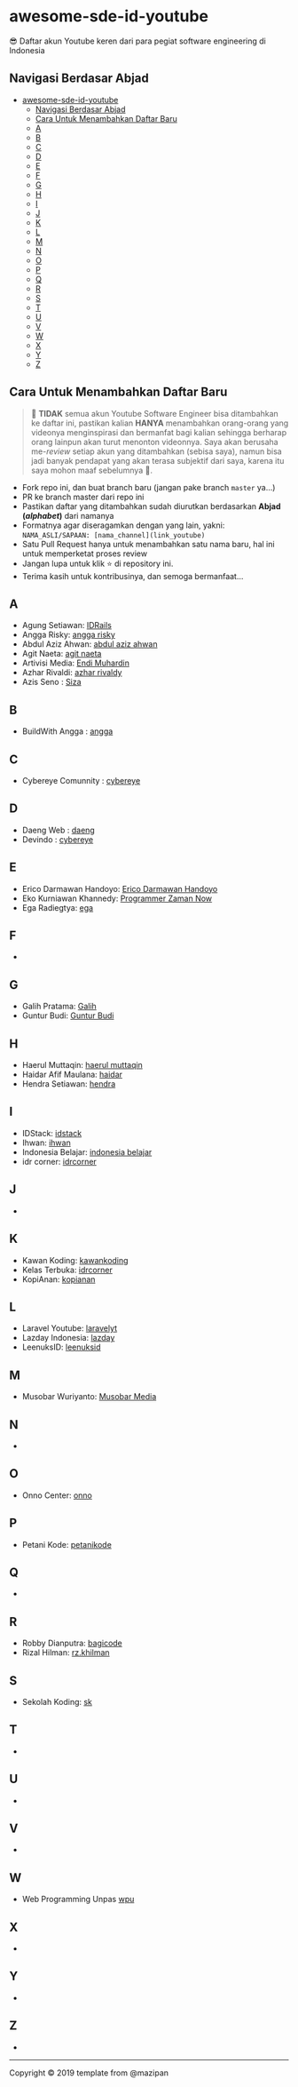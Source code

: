 # awesome-sde-id-youtube

😎 Daftar akun Youtube keren dari para pegiat software engineering di Indonesia

## Navigasi Berdasar Abjad

- [awesome-sde-id-youtube](#awesome-sde-id-youtube)
  - [Navigasi Berdasar Abjad](#navigasi-berdasar-abjad)
  - [Cara Untuk Menambahkan Daftar Baru](#cara-untuk-menambahkan-daftar-baru)
  - [A](#a)
  - [B](#b)
  - [C](#c)
  - [D](#d)
  - [E](#e)
  - [F](#f)
  - [G](#g)
  - [H](#h)
  - [I](#i)
  - [J](#j)
  - [K](#k)
  - [L](#l)
  - [M](#m)
  - [N](#n)
  - [O](#o)
  - [P](#p)
  - [Q](#q)
  - [R](#r)
  - [S](#s)
  - [T](#t)
  - [U](#u)
  - [V](#v)
  - [W](#w)
  - [X](#x)
  - [Y](#y)
  - [Z](#z)

## Cara Untuk Menambahkan Daftar Baru

> 🚫 **TIDAK** semua akun Youtube Software Engineer bisa ditambahkan ke daftar ini, pastikan kalian **HANYA** menambahkan orang-orang yang videonya menginspirasi dan bermanfat bagi kalian sehingga berharap orang lainpun akan turut menonton videonnya. Saya akan berusaha me-*review* setiap akun yang ditambahkan (sebisa saya), namun bisa jadi banyak pendapat yang akan terasa subjektif dari saya, karena itu saya mohon maaf sebelumnya 🙏.

+ Fork repo ini, dan buat branch baru (jangan pake branch `master` ya...)
+ PR ke branch master dari repo ini
+ Pastikan daftar yang ditambahkan sudah diurutkan berdasarkan **Abjad (*alphabet*)** dari namanya
+ Formatnya agar diseragamkan dengan yang lain, yakni: `NAMA_ASLI/SAPAAN: [nama_channel](link_youtube)`
+ Satu Pull Request hanya untuk menambahkan satu nama baru, hal ini untuk memperketat proses review
+ Jangan lupa untuk klik ⭐️ di repository ini.
+ Terima kasih untuk kontribusinya, dan semoga bermanfaat...

## A

+ Agung Setiawan: [IDRails](https://www.youtube.com/channel/UClYSachcLCPcKdvZw6iE4qw)
+ Angga Risky: [angga risky](https://www.youtube.com/channel/UCG1aEPR4NO2Sd_mmJFimfQQ)
+ Abdul Aziz Ahwan: [abdul aziz ahwan](https://www.youtube.com/channel/UCQUfwiydQHf0u4Gb6uT-hyA)
+ Agit Naeta: [agit naeta](https://www.youtube.com/channel/UC2ZwPrUbjBcAbk9qem810rA)
+ Artivisi Media: [Endi Muhardin](https://www.youtube.com/channel/UC3oNtvY3sETKZU7wEQyePQQ)
+ Azhar Rivaldi: [azhar rivaldy](https://www.youtube.com/channel/UCBXvboJdq9BSqSaZtSZhxyA)
+ Azis Seno : [Siza](https://www.youtube.com/channel/UCMYLawqsQaujS5erEoPsV8w)

## B
+ BuildWith Angga : [angga](https://www.youtube.com/channel/UCrCqB6_uGWECG-Fns1ArhFA)

## C

+ Cybereye Comunnity : [cybereye](https://www.youtube.com/channel/UCZbsWQGnHQQxLFFyLsuEF_g)

## D

+ Daeng Web : [daeng](https://www.youtube.com/channel/UCHsijoukA4I8qdJoK6WW9Ww)
+ Devindo : [cybereye](https://www.youtube.com/channel/UCc0Hy5IPH65l05x170ZmiCw)

## E

+ Erico Darmawan Handoyo: [Erico Darmawan Handoyo](https://www.youtube.com/channel/UC0s92eMIsyR9otmIiY4v8Ww)
+ Eko Kurniawan Khannedy: [Programmer Zaman Now](https://www.youtube.com/channel/UC14ZKB9XsDZbnHVmr4AmUpQ)
+ Ega Radiegtya: [ega](https://www.youtube.com/channel/UCOh-ds8EPfG8AzZOmgFRUiA)

## F

+

## G

+ Galih Pratama: [Galih](https://www.youtube.com/channel/UClWBVXTagK9stScJlsHeEGA)
+ Guntur Budi: [Guntur Budi](https://www.youtube.com/channel/UCFAzqqspfsuFfo4wy_Ygy1A)

## H

+ Haerul Muttaqin: [haerul muttaqin](https://www.youtube.com/channel/UCFOcbpcqG-f7Ootft8zKWzw)
+ Haidar Afif Maulana: [haidar](https://www.youtube.com/channel/UC9XfZRM3OrOYci7ZLD6sU-A)
+ Hendra Setiawan: [hendra](https://www.youtube.com/channel/UCwFN8mv31_M8quDQvAsgo1Q)

## I

+ IDStack: [idstack](https://youtube.com/@idstack)
+ Ihwan: [ihwan](https://youtube.com/@ihwan)
+ Indonesia Belajar: [indonesia belajar](https://www.youtube.com/channel/UCQ4Jo2IJeyRGzZBvjaaLzrw)
+ idr corner: [idrcorner](https://www.youtube.com/channel/UC6MTowFYbG8SK5GvTWjxSvg)

## J

+ 

## K

+ Kawan Koding: [kawankoding](https://www.youtube.com/channel/UChccjG2gYrS-y9yUteVV3Mg)
+ Kelas Terbuka: [idrcorner](https://www.youtube.com/channel/UCnrZ-UFSzeMSxKx_OHtwKsQ)
+ KopiAnan: [kopianan](https://www.youtube.com/channel/UC1NN2986RQGNmzhDUl_WtyQ)


## L

+ Laravel Youtube: [laravelyt](https://www.youtube.com/channel/UCT_1pPaTXKEl4ZpJQuxaRzg)
+ Lazday Indonesia: [lazday](https://www.youtube.com/channel/UCnJFFAhsxC1DWrJqySPPAIw)
+ LeenuksID: [leenuksid](https://www.youtube.com/channel/UCUvXjaQRdHcptVbGoQ_Dkkg)

## M

+ Musobar Wuriyanto: [Musobar Media](https://www.youtube.com/channel/UCqOBKU-JXrM86FTt7Xzwdxw)

## N

+ 

## O

+ Onno Center: [onno](https://www.youtube.com/channel/UCvYfBQdMzsWTbNAsgJEC7Ig)

## P

+ Petani Kode: [petanikode](https://www.youtube.com/channel/UCVEEB0XiaogU6UodKXRaNyg)

## Q

+

## R

+ Robby Dianputra: [bagicode](https://www.youtube.com/channel/UCoAtRuBwX_I2kFiUoTVgUmQ)
+ Rizal Hilman: [rz.khilman](https://www.youtube.com/channel/UCL6gpc5cX0Ku5-WzIaYO-aQ)

## S

+ Sekolah Koding: [sk](https://www.youtube.com/channel/UCpSPS5yLCxYRuZSrCx-eBjA)

## T

+ 

## U

+

## V

+

## W

+ Web Programming Unpas [wpu](https://www.youtube.com/channel/UCkXmLjEr95LVtGuIm3l2dPg)

## X
+

## Y

+

## Z

+

----


Copyright © 2019 template from @mazipan
